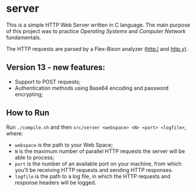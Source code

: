 # server

This is a simple HTTP Web Server written in C language. The main purpose of this project was to practice *Operating Systems* and *Computer Network* fundamentals.

The HTTP requests are parsed by a Flex-Bison analyzer ([http.l](src/http.l) and [http.y](src/http.y)).

## Version 13 - new features:
* Support to POST requests;
* Authentication methods using Base64 encoding and password encrypting;

## How to Run
Run `./compile.sh` and then `src/server <webspace> <N> <port> <logfile>`, where:
* `webspace` is the path to your Web Space;
* `N` is the maximum number of parallel HTTP requests the server will be able to process;
* `port` is the number of an available port on your machine, from which you'll be receiving HTTP requests and sending HTTP responses.
* `logfile` is the path to a log file, in which the HTTP requests and response headers will be logged.
